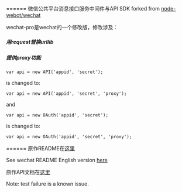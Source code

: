 ======
微信公共平台消息接口服务中间件与API SDK
forked from [node-webot/wechat](https://github.com/node-webot/wechat)

wechat-pro是wechat的一个修改版，修改涉及：

##### 用request替换urllib

##### 提供proxy功能

```
var api = new API('appid', 'secret');
```

is changed to:

```
var api = new API('appid', 'secret', 'proxy');
```

and

```
var api = new OAuth('appid', 'secret');
```

is changed to:

```
var api = new OAuth('appid', 'secret', 'proxy');
```

======
原作README在[这里](./README-origin.md)

See wechat README English version [here](./README-origin.en.md)

原作API文档在[这里](http://node-webot.github.io/wechat/api.html)

Note: test failure is a known issue.